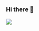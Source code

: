 ### Hi there 👋

<img src="https://cdn4.cdn-telegram.org/file/Lr0nLIowiOmH24oZU9s3_HIEnDz-mkFTJ9x81tvGLCUdVtMROhTz7tdaBYvcSNF9rgscjjF4puYIfeNHV3PR-DdUp2bfpbIclcyr3Qcxnv-Wnldcli_hpWgAKvfU8ay9h20A-skfVIOrPHxtvdq0Wl7esb50CvskqmH3yxH2F_UCgKgSS2PgJ-V-MkohN188668Zo4bgG6W1uYnHKIHAjLr4CDHu5QAKBAH1slu_AFcOKBdKfBfvNh6eiBjsYPo9N45E05bJAzBHS5WGud4yXXdasJYCtHKwxhW2PktCVQvEz00LbsuA6HTqmqhPFxz1Q1V5qCVdOByoTs8sz1iImA">



<!--
**StoneZol/StoneZol** is a ✨ _special_ ✨ repository because its `README.md` (this file) appears on your GitHub profile.

Here are some ideas to get you started:

- 🔭 I’m currently working on ...
- 🌱 I’m currently learning ...
- 👯 I’m looking to collaborate on ...
- 🤔 I’m looking for help with ...
- 💬 Ask me about ...
- 📫 How to reach me: ...
- 😄 Pronouns: ...
- ⚡ Fun fact: ...
-->
